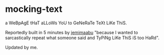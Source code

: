 # mocking-text
a WeBpAgE tHaT aLLoWs YoU to GeNeRaTe TeXt LiKe ThiS.

Reportedly built in 5 minutes by [jemimaabu](https://github.com/jemimaabu/) "because I wanted to sarcastically repeat what someone said and TyPiNg LiKe ThiS iS too HaRd".

Updated by me.
